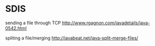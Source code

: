 # SDIS
sending a file through TCP
http://www.rgagnon.com/javadetails/java-0542.html

spliting a file/merging
http://javabeat.net/java-split-merge-files/
